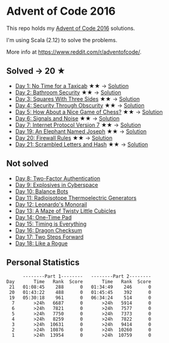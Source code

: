 # Advent of Code 2016

This repo holds my [Advent of Code 2016](http://adventofcode.com/2016/) solutions.

I'm using Scala (2.12) to solve the problems.
 
More info at https://www.reddit.com/r/adventofcode/.

## Solved &#8594; 20 &#x2605;

* [Day 1: No Time for a Taxicab](http://adventofcode.com/2016/day/1) &#x2605;&#x2605; &#8594; [Solution](https://github.com/oxcarh/advent-of-code-2016/blob/master/src/main/scala/com/oxcarh/adventofcode2016/Day1.scala)
* [Day 2: Bathroom Security](http://adventofcode.com/2016/day/2) &#x2605;&#x2605; &#8594; [Solution](https://github.com/oxcarh/advent-of-code-2016/blob/master/src/main/scala/com/oxcarh/adventofcode2016/Day2.scala)
* [Day 3: Squares With Three Sides](https://adventofcode.com/2016/day/3) &#x2605;&#x2605; &#8594; [Solution](https://github.com/oxcarh/advent-of-code-2016/blob/master/src/main/scala/com/oxcarh/adventofcode2016/Day3.scala)
* [Day 4: Security Through Obscurity](https://adventofcode.com/2016/day/4) &#x2605;&#x2605; &#8594; [Solution](https://github.com/oxcarh/advent-of-code-2016/blob/master/src/main/scala/com/oxcarh/adventofcode2016/Day4.scala)
* [Day 5: How About a Nice Game of Chess?](https://adventofcode.com/2016/day/5) &#x2605;&#x2605; &#8594; [Solution](https://github.com/oxcarh/advent-of-code-2016/blob/master/src/main/scala/com/oxcarh/adventofcode2016/Day5.scala)
* [Day 6: Signals and Noise](https://adventofcode.com/2016/day/6) &#x2605;&#x2605; &#8594; [Solution](https://github.com/oxcarh/advent-of-code-2016/blob/master/src/main/scala/com/oxcarh/adventofcode2016/Day6.scala)
* [Day 7: Internet Protocol Version 7](https://adventofcode.com/2016/day/7) &#x2605;&#x2605; &#8594; [Solution](https://github.com/oxcarh/advent-of-code-2016/blob/master/src/main/scala/com/oxcarh/adventofcode2016/Day7.scala)
* [Day 19: An Elephant Named Joseph](https://adventofcode.com/2016/day/19) &#x2605;&#x2605; &#8594; [Solution](https://github.com/oxcarh/advent-of-code-2016/blob/master/src/main/scala/com/oxcarh/adventofcode2016/Day19.scala)
* [Day 20: Firewall Rules](https://adventofcode.com/2016/day/20) &#x2605;&#x2605; &#8594; [Solution](https://github.com/oxcarh/advent-of-code-2016/blob/master/src/main/scala/com/oxcarh/adventofcode2016/Day20.scala)
* [Day 21: Scrambled Letters and Hash](https://adventofcode.com/2016/day/21) &#x2605;&#x2605; &#8594; [Solution](https://github.com/oxcarh/advent-of-code-2016/blob/master/src/main/scala/com/oxcarh/adventofcode2016/Day21.scala)
 
## Not solved

* [Day 8: Two-Factor Authentication](https://adventofcode.com/2016/day/8)
* [Day 9: Explosives in Cyberspace](https://adventofcode.com/2016/day/9)
* [Day 10: Balance Bots](https://adventofcode.com/2016/day/10)
* [Day 11: Radioisotope Thermoelectric Generators](https://adventofcode.com/2016/day/11)
* [Day 12: Leonardo's Monorail](https://adventofcode.com/2016/day/12)
* [Day 13: A Maze of Twisty Little Cubicles](https://adventofcode.com/2016/day/13)
* [Day 14: One-Time Pad](https://adventofcode.com/2016/day/14)
* [Day 15: Timing is Everything](https://adventofcode.com/2016/day/15)
* [Day 16: Dragon Checksum](https://adventofcode.com/2016/day/16)
* [Day 17: Two Steps Forward](https://adventofcode.com/2016/day/17)
* [Day 18: Like a Rogue](https://adventofcode.com/2016/day/18)

## Personal Statistics

````
      --------Part 1--------   --------Part 2--------
Day       Time   Rank  Score       Time   Rank  Score
 21   01:08:45    288      0   01:34:49    246      0
 20   01:43:22    488      0   01:45:45    392      0
 19   05:30:18    961      0   06:34:24    514      0
  7       >24h   6687      0       >24h   5914      0
  6       >24h   7821      0       >24h   7577      0
  5       >24h   7750      0       >24h   7373      0
  4       >24h   8259      0       >24h   7822      0
  3       >24h  10631      0       >24h   9414      0
  2       >24h  10876      0       >24h  10260      0
  1       >24h  13954      0       >24h  10759      0
````


